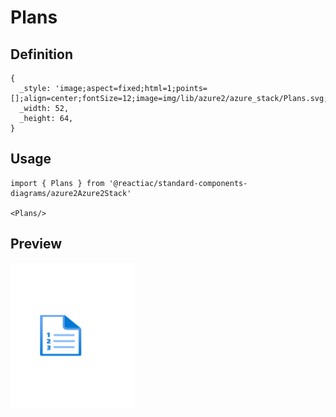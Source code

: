 # Plans

## Definition

```
{
  _style: 'image;aspect=fixed;html=1;points=[];align=center;fontSize=12;image=img/lib/azure2/azure_stack/Plans.svg;strokeColor=none;',
  _width: 52,
  _height: 64,
}
```

## Usage

```
import { Plans } from '@reactiac/standard-components-diagrams/azure2Azure2Stack'

<Plans/>
```

## Preview

<img src="./plans.png" width="200"/>
